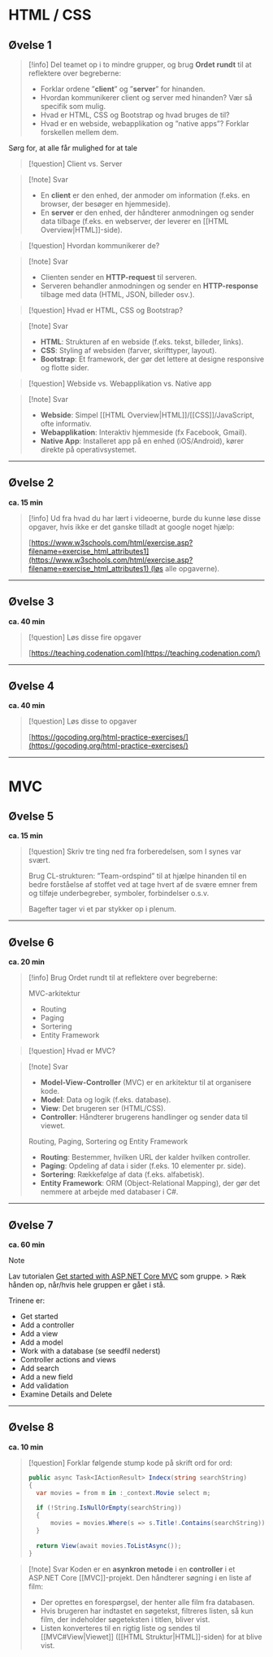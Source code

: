 # HTML / CSS

## Øvelse 1
>[!info] Del teamet op i to mindre grupper, og brug **Ordet rundt** til at reflektere over begreberne:
> 
> - Forklar ordene ”**client**” og ”**server**” for hinanden.
> - Hvordan kommunikerer client og server med hinanden? Vær så specifik som mulig.
> - Hvad er HTML, CSS og Bootstrap og hvad bruges de til?
> - Hvad er en webside, webapplikation og ”native apps”? Forklar forskellen mellem dem.

Sørg for, at alle får mulighed for at tale
> [!question] Client vs. Server

> [!note] Svar
>- En **client** er den enhed, der anmoder om information (f.eks. en browser, der besøger en hjemmeside).
>- En **server** er den enhed, der håndterer anmodningen og sender data tilbage (f.eks. en webserver, der leverer en [[HTML Overview|HTML]]-side).

> [!question] Hvordan kommunikerer de?

> [!note] Svar
>- Clienten sender en **HTTP-request** til serveren.
>- Serveren behandler anmodningen og sender en **HTTP-response** tilbage med data (HTML, JSON, billeder osv.).

> [!question] Hvad er HTML, CSS og Bootstrap?

> [!note] Svar
>- **HTML**: Strukturen af en webside (f.eks. tekst, billeder, links).
>- **CSS**: Styling af websiden (farver, skrifttyper, layout).
>- **Bootstrap**: Et framework, der gør det lettere at designe responsive og flotte sider.

> [!question] Webside vs. Webapplikation vs. Native app

> [!note] Svar
>- **Webside**: Simpel [[HTML Overview|HTML]]/[[CSS]]/JavaScript, ofte informativ.
>- **Webapplikation**: Interaktiv hjemmeside (fx Facebook, Gmail).
>- **Native App**: Installeret app på en enhed (iOS/Android), kører direkte på operativsystemet.

---

## Øvelse 2
**ca. 15 min**

>[!info]  Ud fra hvad du har lært i videoerne, burde du kunne løse disse opgaver, hvis ikke er det ganske tilladt at google noget hjælp:
> 
> [https://www.w3schools.com/html/exercise.asp?filename=exercise_html_attributes1](https://www.w3schools.com/html/exercise.asp?filename=exercise_html_attributes1) (løs alle opgaverne).

---

## Øvelse 3
**ca. 40 min**

>[!question]  Løs disse fire opgaver
> 
> [https://teaching.codenation.com](https://teaching.codenation.com/)

---

## Øvelse 4
**ca. 40 min**

>[!question]  Løs disse to opgaver
>
> [https://gocoding.org/html-practice-exercises/](https://gocoding.org/html-practice-exercises/)

---

# MVC
## Øvelse 5
**ca. 15 min**

>[!question]  Skriv tre ting ned fra forberedelsen, som I synes var svært.
> 
> Brug CL-strukturen: ”Team-ordspind” til at hjælpe hinanden til en bedre forståelse af stoffet ved at tage hvert af de svære emner frem og tilføje underbegreber, symboler, forbindelser o.s.v.
>
> Bagefter tager vi et par stykker op i plenum.  
 
---

## Øvelse 6
**ca. 20 min**

>[!info]  Brug Ordet rundt til at reflektere over begreberne:
> 
> MVC-arkitektur
>
> - Routing
> - Paging
> - Sortering
> - Entity Framework

> [!question] Hvad er MVC?

>[!note] Svar
>- **Model-View-Controller** (MVC) er en arkitektur til at organisere kode.
>- **Model**: Data og logik (f.eks. database).
>- **View**: Det brugeren ser (HTML/CSS).
>- **Controller**: Håndterer brugerens handlinger og sender data til viewet.
>
> Routing, Paging, Sortering og Entity Framework
>
>- **Routing**: Bestemmer, hvilken URL der kalder hvilken controller.
>- **Paging**: Opdeling af data i sider (f.eks. 10 elementer pr. side).
>- **Sortering**: Rækkefølge af data (f.eks. alfabetisk).
>- **Entity Framework**: ORM (Object-Relational Mapping), der gør det nemmere at arbejde med databaser i C#.

---

## Øvelse 7
**ca. 60 min**

> [!note] 
> Lav tutorialen [Get started with ASP.NET Core MVC](https://learn.microsoft.com/en-gb/aspnet/core/tutorials/first-mvc-app/start-mvc?view=aspnetcore-9.0&tabs=visual-studio) som gruppe. > Ræk hånden op, når/hvis hele gruppen er gået i stå.
> 
> Trinene er:
>
> - Get started
> - Add a controller
> - Add a view
> - Add a model
> - Work with a database (se seedfil nederst)
> - Controller actions and views
> - Add search
> - Add a new field
> - Add validation
> - Examine Details and Delete

---

## Øvelse 8
**ca. 10 min**

>[!question]  Forklar følgende stump kode på skrift ord for ord:
> ```csharp
> public async Task<IActionResult> Indecx(string searchString) 
> { 
> 	var movies = from m in :_context.Movie select m; 
>	
>	if (!String.IsNullOrEmpty(searchString)) 
>	{ 
>		movies = movies.Where(s => s.Title!.Contains(searchString)); 
>	} 
>	
>	return View(await movies.ToListAsync()); 
> }
> ```

> [!note] Svar
> Koden er en **asynkron metode** i en **controller** i et ASP.NET Core [[MVC]]-projekt. Den håndterer søgning i en liste af film:
>- Der oprettes en forespørgsel, der henter alle film fra databasen.
>- Hvis brugeren har indtastet en søgetekst, filtreres listen, så kun film, der indeholder søgeteksten i titlen, bliver vist.
>- Listen konverteres til en rigtig liste og sendes til [[MVC#View|Viewet]] ([[HTML Struktur|HTML]]-siden) for at blive vist.